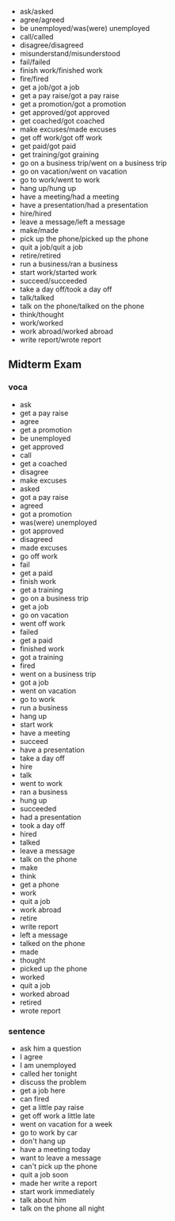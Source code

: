 - ask/asked
- agree/agreed
- be unemployed/was(were) unemployed
- call/called
- disagree/disagreed
- misunderstand/misunderstood
- fail/failed
- finish work/finished work
- fire/fired
- get a job/got a job
- get a pay raise/got a pay raise
- get a promotion/got a promotion
- get approved/got approved
- get coached/got coached
- make excuses/made excuses
- get off work/got off work
- get paid/got paid
- get training/got graining
- go on a business trip/went on a business trip
- go on vacation/went on vacation
- go to work/went to work
- hang up/hung up
- have a meeting/had a meeting
- have a presentation/had a presentation
- hire/hired
- leave a message/left a message
- make/made
- pick up the phone/picked up the phone
- quit a job/quit a job
- retire/retired
- run a business/ran a business
- start work/started work
- succeed/succeeded
- take a day off/took a day off
- talk/talked
- talk on the phone/talked on the phone
- think/thought
- work/worked
- work abroad/worked abroad
- write report/wrote report
## Midterm Exam
### voca
- ask
- get a pay raise
- agree
- get a promotion
- be unemployed
- get approved
- call
- get a coached
- disagree
- make excuses
- asked
- got a pay raise
- agreed
- got a promotion
- was(were) unemployed
- got approved
- disagreed
- made excuses
- go off work
- fail
- get a paid
- finish work
- get a training
- go on a business trip
- get a job
- go on vacation
- went off work
- failed
- get a paid
- finished work
- got a training
- fired
- went on a business trip
- got a job
- went on vacation
- go to work
- run a business
- hang up
- start work
- have a meeting
- succeed
- have a presentation
- take a day off
- hire
- talk
- went to work
- ran a business
- hung up
- succeeded
- had a presentation
- took a day off
- hired
- talked
- leave a message
- talk on the phone
- make
- think
- get a phone
- work
- quit a job
- work abroad
- retire
- write report
- left a message
- talked on the phone
- made
- thought
- picked up the phone
- worked
- quit a job
- worked abroad
- retired
- wrote report
### sentence
- ask him a question
- I agree
- I am unemployed
- called her tonight
- discuss the problem
- get a job here
- can fired
- get a little pay raise
- get off work a little late
- went on vacation for a week
- go to work by car
- don't hang up
- have a meeting today
- want to leave a message
- can't pick up the phone
- quit a job soon
- made her write a report
- start work immediately
- talk about him
- talk on the phone all night
